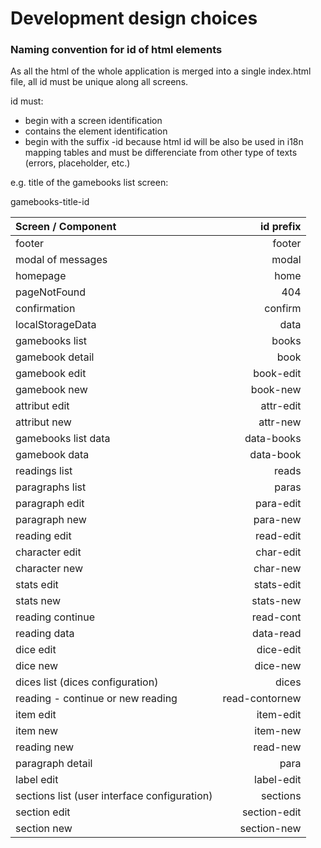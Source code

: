 # Development design choices

### Naming convention for id of html elements

As all the html of the whole application is merged into a single index.html file, all id must be unique along all screens.

id must:
* begin with a screen identification
* contains the element identification
* begin with the suffix -id because html id will be also be used in i18n mapping tables and must be differenciate from other type of texts (errors, placeholder, etc.)

e.g. title of the gamebooks list screen:

gamebooks-title-id

| Screen / Component                           | id prefix      |
| :------------------------------------------- | -------------: |
| footer                                       | footer         |
| modal of messages                            | modal          |
| homepage                                     | home           |
| pageNotFound                                 | 404            |
| confirmation                                 | confirm        |
| localStorageData                             | data           |
| gamebooks list                               | books          |
| gamebook detail                              | book           |
| gamebook edit                                | book-edit      |
| gamebook new                                 | book-new       |
| attribut edit                                | attr-edit      |
| attribut new                                 | attr-new       |
| gamebooks list data                          | data-books     |
| gamebook data                                | data-book      |
| readings list                                | reads          |
| paragraphs list                              | paras          |
| paragraph edit                               | para-edit      |
| paragraph new                                | para-new       |
| reading edit                                 | read-edit      |
| character edit                               | char-edit      |
| character new                                | char-new       |
| stats edit                                   | stats-edit     |
| stats new                                    | stats-new      |
| reading continue                             | read-cont      |
| reading data                                 | data-read      |
| dice edit                                    | dice-edit      |
| dice new                                     | dice-new       |
| dices list (dices configuration)             | dices          |
| reading - continue or new reading            | read-contornew |
| item edit                                    | item-edit      |
| item new                                     | item-new       |
| reading new                                  | read-new       |
| paragraph detail                             | para           |
| label edit                                   | label-edit     |
| sections list (user interface configuration) | sections       |
| section edit                                 | section-edit   |
| section new                                  | section-new    |
